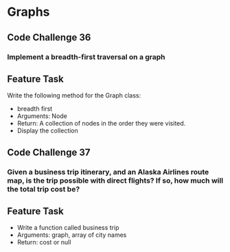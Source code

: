# Graphs

## Code Challenge 36

### Implement a breadth-first traversal on a graph

## Feature Task

Write the following method for the Graph class:

- breadth first
- Arguments: Node
- Return: A collection of nodes in the order they were visited.
- Display the collection

## Code Challenge 37

### Given a business trip itinerary, and an Alaska Airlines route map, is the trip possible with direct flights? If so, how much will the total trip cost be?

## Feature Task

- Write a function called business trip
- Arguments: graph, array of city names
- Return: cost or null
